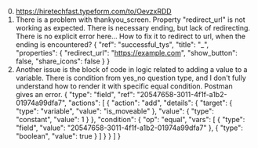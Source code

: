 0. https://hiretechfast.typeform.com/to/OevzxRDD
1. There is a problem with thankyou_screen. Property "redirect_url" is not working as expected. There is necessary ending, but lack of redirecting. There is no explicit error here...
  How to fix it to redirect to url, when the ending is encountered?
  {
            "ref": "successful_tys",
            "title": "_",
            "properties": {
                "redirect_url": "https://example.com",
                "show_button": false,
                "share_icons": false
            }
        }
2. Another issue is the block of code in logic related to adding a value to a variable. There is condition from yes_no question type, and
  I don't fully understand how to render it with specific equal condition. Postman gives an error.
  {
            "type": "field",
            "ref": "20547658-3011-4f1f-a1b2-01974a99dfa7",
            "actions": [
                {
                    "action": "add",
                    "details": {
                        "target": {
                            "type": "variable",
                            "value": "is_moveable"
                        },
                        "value": {
                            "type": "constant",
                            "value": 1
                        }
                    },
                    "condition": {
                        "op": "equal",
                        "vars": [
                            {
                                "type": "field",
                                "value": "20547658-3011-4f1f-a1b2-01974a99dfa7"
                            },
                            {
                                "type": "boolean",
                                "value": true
                            }
                        ]
                    }
                }
            ]
        }
